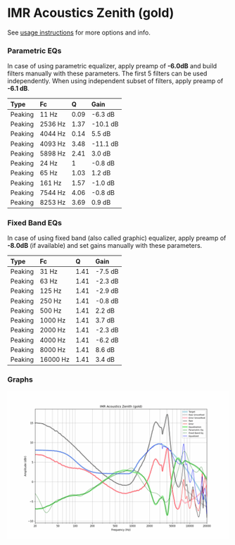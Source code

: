 # IMR Acoustics Zenith (gold)
See [usage instructions](https://github.com/jaakkopasanen/AutoEq#usage) for more options and info.

### Parametric EQs
In case of using parametric equalizer, apply preamp of **-6.0dB** and build filters manually
with these parameters. The first 5 filters can be used independently.
When using independent subset of filters, apply preamp of **-6.1 dB**.

| Type    | Fc      |    Q | Gain     |
|:--------|:--------|:-----|:---------|
| Peaking | 11 Hz   | 0.09 | -6.3 dB  |
| Peaking | 2536 Hz | 1.37 | -10.1 dB |
| Peaking | 4044 Hz | 0.14 | 5.5 dB   |
| Peaking | 4093 Hz | 3.48 | -11.1 dB |
| Peaking | 5898 Hz | 2.41 | 3.0 dB   |
| Peaking | 24 Hz   | 1    | -0.8 dB  |
| Peaking | 65 Hz   | 1.03 | 1.2 dB   |
| Peaking | 161 Hz  | 1.57 | -1.0 dB  |
| Peaking | 7544 Hz | 4.06 | -0.8 dB  |
| Peaking | 8253 Hz | 3.69 | 0.9 dB   |

### Fixed Band EQs
In case of using fixed band (also called graphic) equalizer, apply preamp of **-8.0dB**
(if available) and set gains manually with these parameters.

| Type    | Fc       |    Q | Gain    |
|:--------|:---------|:-----|:--------|
| Peaking | 31 Hz    | 1.41 | -7.5 dB |
| Peaking | 63 Hz    | 1.41 | -2.3 dB |
| Peaking | 125 Hz   | 1.41 | -2.9 dB |
| Peaking | 250 Hz   | 1.41 | -0.8 dB |
| Peaking | 500 Hz   | 1.41 | 2.2 dB  |
| Peaking | 1000 Hz  | 1.41 | 3.7 dB  |
| Peaking | 2000 Hz  | 1.41 | -2.3 dB |
| Peaking | 4000 Hz  | 1.41 | -6.2 dB |
| Peaking | 8000 Hz  | 1.41 | 8.6 dB  |
| Peaking | 16000 Hz | 1.41 | 3.4 dB  |

### Graphs
![](./IMR%20Acoustics%20Zenith%20(gold).png)